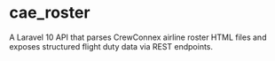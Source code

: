 # cae_roster
A Laravel 10 API that parses CrewConnex airline roster HTML files and exposes structured flight duty data via REST endpoints.
